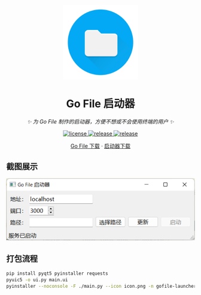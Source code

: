 ﻿<p align="center">
  <a href="https://github.com/songquanpeng/gofile-launcher"><img src="./icon.png" width="200" height="200" alt="gofile-launcher"></a>
</p>

<div align="center">

# Go File 启动器
_✨ 为 Go File 制作的启动器，方便不想或不会使用终端的用户 ✨_  

</div>

<p align="center">
  <a href="https://raw.githubusercontent.com/songquanpeng/gofile-launcher/master/LICENSE">
    <img src="https://img.shields.io/github/license/songquanpeng/gofile-launcher?color=brightgreen" alt="license">
  </a>
  <a href="https://github.com/songquanpeng/gofile-launcher/releases/latest">
    <img src="https://img.shields.io/github/v/release/songquanpeng/gofile-launcher?color=brightgreen&include_prereleases" alt="release">
  </a>
  <a href="https://github.com/songquanpeng/gofile-launcher/releases/latest">
    <img src="https://img.shields.io/github/downloads/songquanpeng/gofile-launcher/total?color=brightgreen&include_prereleases" alt="release">
  </a>
</p>

<p align="center">
  <a href="https://github.com/songquanpeng/gofile-launcher/releases">Go File 下载</a>
  ·
  <a href="https://github.com/songquanpeng/gofile-lancher/releases/latest">启动器下载</a>
</p>

## 截图展示
![demo.png](demo.png)


## 打包流程
```bash
pip install pyqt5 pyinstaller requests
pyuic5 -o ui.py main.ui
pyinstaller --noconsole -F ./main.py --icon icon.png -n gofile-launcher.exe
```

